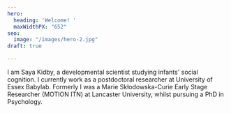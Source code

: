 ```yaml
---
hero:
  heading: 'Welcome! '
  maxWidthPX: "652"
seo:
  image: "/images/hero-2.jpg"
draft: true

---
```

I am Saya Kidby, a developmental scientist studying infants' social cognition. I currently work as a postdoctoral researcher at University of Essex Babylab. Formerly I was a Marie Skłodowska-Curie Early Stage Researcher (MOTION ITN) at Lancaster University, whilst pursuing a PhD in Psychology. 